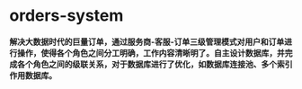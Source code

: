 # orders-system

**解决大数据时代的巨量订单，通过服务商-客服-订单三级管理模式对用户和订单进行操作，使得各个角色之间分工明确，工作内容清晰明了。自主设计数据库，并完成各个角色之间的级联关系，对于数据库进行了优化，如数据库连接池、多个索引作用数据库。**

